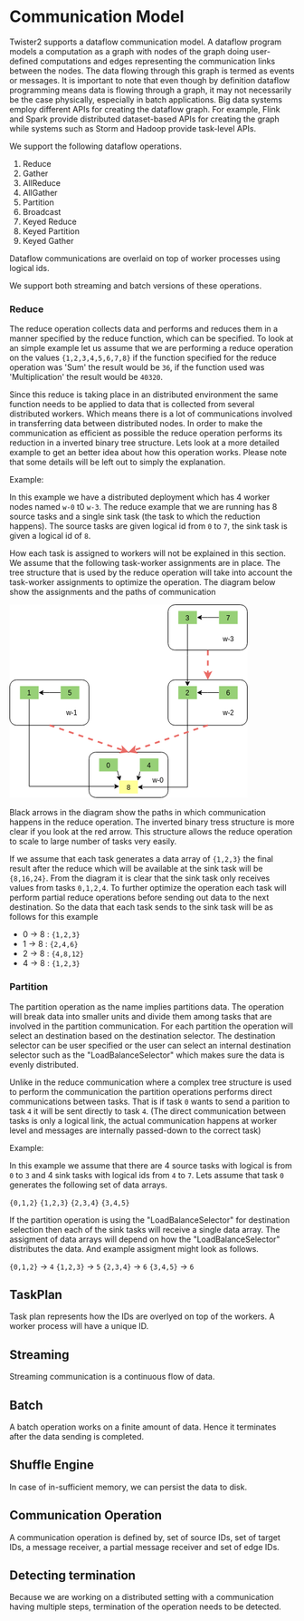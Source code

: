 # Communication Model

Twister2 supports a dataflow communication model. A dataflow program models a computation as a graph with nodes of the graph doing user-defined computations and edges representing the communication links between the nodes. The data flowing through this graph is termed as events or messages. It is important to note that even though by definition dataflow programming means data is flowing through a graph, it may not necessarily be the case physically, especially in batch applications. Big data systems employ different APIs for creating the dataflow graph. For example, Flink and Spark provide distributed dataset-based APIs for creating the graph while systems such as Storm and Hadoop provide task-level APIs.

We support the following dataflow operations.

1. Reduce
2. Gather
3. AllReduce
4. AllGather
5. Partition
6. Broadcast
7. Keyed Reduce
8. Keyed Partition
9. Keyed Gather

Dataflow communications are overlaid on top of worker processes using logical ids.

We support both streaming and batch versions of these operations.

### Reduce

The reduce operation collects data and performs and reduces them in a manner specified by the reduce
function, which can be specified. To look at an simple example let us assume that we are performing a reduce
operation on the values `{1,2,3,4,5,6,7,8}` if the function specified for the reduce operation was 'Sum'
the result would be `36`, if the function used was 'Multiplication' the result would be `40320`.

Since this reduce is taking place in an distributed environment the same function needs to be applied to data
that is collected from several distributed workers. Which means there is a lot of communications involved in
transferring data between distributed nodes. In order to make the communication as efficient as possible
the reduce operation performs its reduction in a inverted binary tree structure. Lets look at a more 
detailed example to get an better idea about how this operation works. Please note that some details will be left out
to simply the explanation.

Example: 

In this example we have a distributed deployment which has 4 worker nodes named `w-0` t0 `w-3`. The reduce example
that we are running has 8 source tasks and a single sink task (the task to which the reduction happens). The source
tasks are given logical id from `0` to `7`, the sink task is given a logical id of `8`.

How each task is assigned to workers will not be explained in this section. We assume that the following task-worker 
assignments are in place. The tree structure that is used by the reduce operation will take into account the task-worker
assignments to optimize the operation. The diagram below show the assignments and the paths of communication

![Reduce Operation Tree](../../images/reduce_op_example.png)

Black arrows in the diagram show the paths in which communication happens in the reduce operation. The inverted
binary tress structure is more clear if you look at the red arrow. This structure allows the reduce operation to scale
to large number of tasks very easily.

If we assume that each task generates a data array of `{1,2,3}` the final result after the reduce which will be available
at the sink task will be `{8,16,24}`. From the diagram it is clear that the sink task only receives values
from tasks `0,1,2,4`. To further optimize the operation each task will perform partial reduce operations
before sending out data to the next destination. So the data that each task sends to the sink task will be as follows
for this example

* 0 -> 8 : `{1,2,3}`
* 1 -> 8 : `{2,4,6}`
* 2 -> 8 : `{4,8,12}`
* 4 -> 8 : `{1,2,3}`

### Partition

The partition operation as the name implies partitions data. The operation will break data into smaller
units and divide them among tasks that are involved in the partition communication. For each partition
the operation will select an destination based on the destination selector. The destination selector can be user specified or
the user can select an internal destination selector such as the "LoadBalanceSelector" which makes sure the data is
evenly distributed. 

Unlike in the reduce communication where a complex tree structure is used to perform the communication
the partition operations performs direct communications between tasks. That is if task `0` wants to send a parition to task 
`4` it will be sent directly to task `4`. (The direct communication between tasks is only a logical link, the 
actual communication happens at worker level and messages are internally passed-down to the correct task)

Example:

In this example we assume that there are 4 source tasks with logical is from `0` to `3` and 4 sink tasks with logical ids
from `4` to `7`. Lets assume that task `0` generates the following set of data arrays.

`{0,1,2}`
`{1,2,3}`
`{2,3,4}`
`{3,4,5}`

If the partition operation is using the "LoadBalanceSelector" for destination selection then each of the 
sink tasks will receive a single data array. The assigment of data arrays will depend on how the "LoadBalanceSelector"
distributes the data. And example assigment might look as follows.

`{0,1,2}` -> `4`
`{1,2,3}` -> `5`
`{2,3,4}` -> `6`
`{3,4,5}` -> `6`


## TaskPlan

Task plan represents how the IDs are overlyed on top of the workers. A worker process will have a unique ID.

## Streaming

Streaming communication is a continuous flow of data.

## Batch

A batch operation works on a finite amount of data. Hence it terminates after the data sending is completed.

## Shuffle Engine

In case of in-sufficient memory, we can persist the data to disk.

## Communication Operation

A communication operation is defined by, set of source IDs, set of target IDs, a message receiver, a partial message receiver and set of edge IDs.

## Detecting termination

Because we are working on a distributed setting with a communication having multiple steps, termination of the operation needs to be detected.

